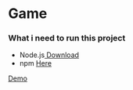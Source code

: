 # Game
<h3>What i need to run this project</h3>
<ul>
    <li>Node.js<a href="https://nodejs.org/en/"> Download</a></li>
    <li>npm <a href="https://www.npmjs.com/">Here</a></li>
</ul>
<a href="http://mygame.servegame.com:3000">Demo</a>
